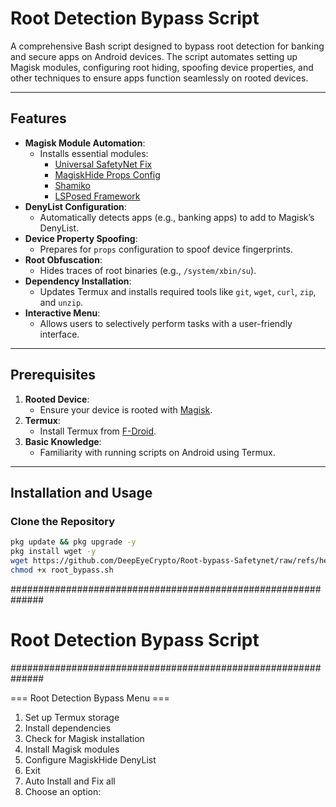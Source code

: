 # Root Detection Bypass Script

A comprehensive Bash script designed to bypass root detection for banking and secure apps on Android devices. The script automates setting up Magisk modules, configuring root hiding, spoofing device properties, and other techniques to ensure apps function seamlessly on rooted devices.

---

## Features

- **Magisk Module Automation**:
  - Installs essential modules: 
    - [Universal SafetyNet Fix](https://github.com/kdrag0n/safetynet-fix)
    - [MagiskHide Props Config](https://github.com/Magisk-Modules-Repo/MagiskHidePropsConf)
    - [Shamiko](https://github.com/LSPosed/LSPosed.github.io)
    - [LSPosed Framework](https://github.com/LSPosed/LSPosed)
- **DenyList Configuration**:
  - Automatically detects apps (e.g., banking apps) to add to Magisk’s DenyList.
- **Device Property Spoofing**:
  - Prepares for `props` configuration to spoof device fingerprints.
- **Root Obfuscation**:
  - Hides traces of root binaries (e.g., `/system/xbin/su`).
- **Dependency Installation**:
  - Updates Termux and installs required tools like `git`, `wget`, `curl`, `zip`, and `unzip`.
- **Interactive Menu**:
  - Allows users to selectively perform tasks with a user-friendly interface.

---

## Prerequisites

1. **Rooted Device**:
   - Ensure your device is rooted with [Magisk](https://github.com/topjohnwu/Magisk).
2. **Termux**:
   - Install Termux from [F-Droid](https://f-droid.org/).
3. **Basic Knowledge**:
   - Familiarity with running scripts on Android using Termux.

---

## Installation and Usage

### Clone the Repository

```bash
pkg update && pkg upgrade -y
pkg install wget -y
wget https://github.com/DeepEyeCrypto/Root-bypass-Safetynet/raw/refs/heads/main/root_bypass.sh
chmod +x root_bypass.sh
```

##############################################################
#                Root Detection Bypass Script                #
##############################################################

=== Root Detection Bypass Menu ===
1. Set up Termux storage
2. Install dependencies
3. Check for Magisk installation
4. Install Magisk modules
5. Configure MagiskHide DenyList
6. Exit
7. Auto Install and Fix all
8. Choose an option:
